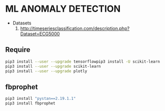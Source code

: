 # ML ANOMALY DETECTION

* Datasets
    1. http://timeseriesclassification.com/description.php?Dataset=ECG5000

## Require

```bash
pip3 install --user --upgrade tensorflowpip3 install -U scikit-learn
pip3 install --user --upgrade scikit-learn
pip3 install --user --upgrade plotly
```

## fbprophet

```bash
pip3 install "pystan==2.19.1.1"
pip3 install fbprophet
```